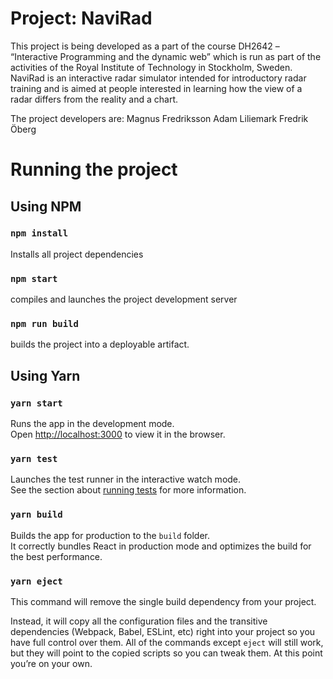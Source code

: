 # Project: NaviRad

This project is being developed as a part of the course DH2642 – “Interactive Programming and the dynamic web” which is run as part of the activities of the Royal Institute of Technology in Stockholm, Sweden.
NaviRad is an interactive radar simulator intended for introductory radar training and is aimed at people interested in learning how the view of a radar differs from the reality and a chart.

The project developers are:
Magnus Fredriksson
Adam Liliemark
Fredrik Öberg


# Running the project

## Using NPM
### `npm install` 
Installs all project dependencies

### `npm start`
compiles and launches the project development server

### `npm run build` 
builds the project into a deployable artifact.



## Using Yarn


### `yarn start`

Runs the app in the development mode.<br />
Open [http://localhost:3000](http://localhost:3000) to view it in the browser.

### `yarn test`

Launches the test runner in the interactive watch mode.<br />
See the section about [running tests](https://facebook.github.io/create-react-app/docs/running-tests) for more information.

### `yarn build`

Builds the app for production to the `build` folder.<br />
It correctly bundles React in production mode and optimizes the build for the best performance.

### `yarn eject`
This command will remove the single build dependency from your project.

Instead, it will copy all the configuration files and the transitive dependencies (Webpack, Babel, ESLint, etc) right into your project so you have full control over them. All of the commands except `eject` will still work, but they will point to the copied scripts so you can tweak them. At this point you’re on your own.

